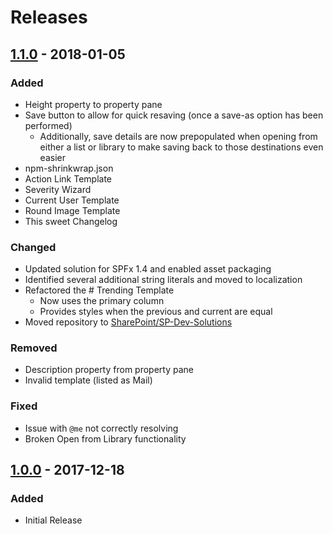 # Releases
## [1.1.0] - 2018-01-05
### Added
- Height property to property pane
- Save button to allow for quick resaving (once a save-as option has been performed)
  - Additionally, save details are now prepopulated when opening from either a list or library to make saving back to those destinations even easier
- npm-shrinkwrap.json
- Action Link Template
- Severity Wizard
- Current User Template
- Round Image Template
- This sweet Changelog

### Changed
- Updated solution for SPFx 1.4 and enabled asset packaging
- Identified several additional string literals and moved to localization
- Refactored the # Trending Template
  - Now uses the primary column
  - Provides styles when the previous and current are equal
- Moved repository to [SharePoint/SP-Dev-Solutions](https://github.com/SharePoint/sp-dev-solutions)

### Removed
- Description property from property pane
- Invalid template (listed as Mail)

### Fixed
- Issue with `@me` not correctly resolving
- Broken Open from Library functionality

## [1.0.0] - 2017-12-18
### Added
- Initial Release

[1.1.0]: https://github.com/SharePoint/sp-dev-solutions
[1.0.0]: https://github.com/thechriskent/ColumnFormatter
